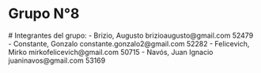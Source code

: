 <h1>
  Grupo N°8
</h1>
# Integrantes del grupo:
- Brizio, Augusto	brizioaugusto@gmail.com		52479
- Constante, Gonzalo   constante.gonzalo2@gmail.com 	52282  
- Felicevich, Mirko 	mirkofelicevich@gmail.com 		50715
- Navós,	 Juan Ignacio  juaninavos@gmail.com 		53169

